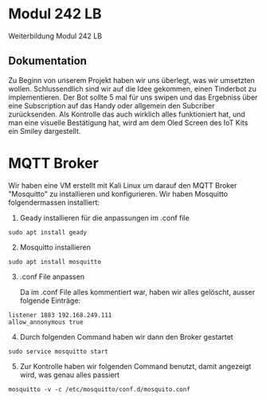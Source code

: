 # Modul 242 LB
Weiterbildung Modul 242 LB

## Dokumentation

Zu Beginn von unserem Projekt haben wir uns überlegt, was wir umsetzten wollen. Schlussendlich sind wir auf die Idee gekommen, einen Tinderbot zu implementieren. Der Bot sollte 5 mal für uns swipen und das Ergebniss über eine Subscription auf das Handy oder allgemein den Subcriber zurücksenden. Als Kontrolle das auch wirklich alles funktioniert hat, und man eine visuelle Bestätigung hat, wird am dem Oled Screen des IoT Kits ein Smiley dargestellt.


# MQTT Broker
Wir haben eine VM erstellt mit Kali Linux um darauf den MQTT Broker "Mosquitto" zu installieren und konfigurieren. 
Wir haben Mosquitto folgendermassen installiert:

1.  Geady installieren für die anpassungen im .conf file
```
sudo apt install geady
```
  
2. Mosquitto installieren 
```
sudo apt install mosquitto
```
3. .conf File anpassen
    
   Da im .conf File alles kommentiert war, haben wir alles gelöscht, ausser folgende Einträge:
```
listener 1883 192.168.249.111
allow_annonymous true
```
    
4. Durch folgenden Command haben wir dann den Broker gestartet
```
sudo service mosquitto start
```
5. Zur Kontrolle haben wir folgenden Command benutzt, damit angezeigt wird, was genau alles passiert

```
mosquitto -v -c /etc/mosquitto/conf.d/mosquito.conf
```

